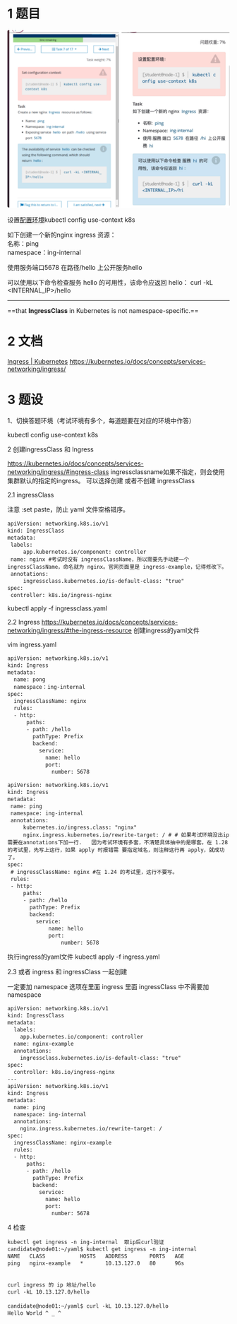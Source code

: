 

# 1 题目


![](image/7cka20240429174625.png)

设置[配置环境](https://so.csdn.net/so/search?q=%E9%85%8D%E7%BD%AE%E7%8E%AF%E5%A2%83&spm=1001.2101.3001.7020)kubectl config use-context k8s

如下创建一个新的nginx ingress 资源：  
名称：ping  
namespace：ing-internal  

使用服务端口5678 在路径/hello 上公开服务hello

可以使用以下命令检查服务 hello 的可用性，该命令应返回 hello：
curl -kL <INTERNAL_IP>/hello

---
==that **IngressClass** in Kubernetes is not namespace-specific.==


# 2 文档


[Ingress | Kubernetes](https://kubernetes.io/zh/docs/concepts/services-networking/ingress/ "Ingress | Kubernetes")
https://kubernetes.io/docs/concepts/services-networking/ingress/

# 3 题设

1、切换答题环境（考试环境有多个，每道题要在对应的环境中作答）

kubectl config use-context k8s


2  创建ingressClass 和 Ingress 

https://kubernetes.io/docs/concepts/services-networking/ingress/#ingress-class
ingressclassname如果不指定，则会使用集群默认的指定的ingress。
可以选择创建 或者不创建 ingressClass 

2.1 ingressClass


注意 :set paste，防止 yaml 文件空格错序。

```
apiVersion: networking.k8s.io/v1
kind: IngressClass
metadata:
 labels:
     app.kubernetes.io/component: controller
 name: nginx #考试时没有 ingressClassName，所以需要先手动建一个 ingressClassName，命名就为 nginx。官网页面里是 ingress-example，记得修改下。
 annotations:
     ingressclass.kubernetes.io/is-default-class: "true"
spec:
 controller: k8s.io/ingress-nginx
```

kubectl apply -f ingressclass.yaml


2.2 Ingress 
https://kubernetes.io/docs/concepts/services-networking/ingress/#the-ingress-resource
创建ingress的yaml文件

vim ingress.yaml

```
apiVersion: networking.k8s.io/v1
kind: Ingress
metadata:
  name: pong
  namespace：ing-internal
spec:
  ingressClassName: nginx
  rules:
  - http:
      paths:
      - path: /hello
        pathType: Prefix
        backend:
          service:
            name: hello
            port:
              number: 5678
```


```
apiVersion: networking.k8s.io/v1
kind: Ingress
metadata:
 name: ping
 namespace: ing-internal
 annotations:
     kubernetes.io/ingress.class: "nginx" 
     nginx.ingress.kubernetes.io/rewrite-target: / # # 如果考试环境没出ip需要在annotations下加一行.   因为考试环境有多套，不清楚具体抽中的是哪套。在 1.28 的考试里，先写上这行，如果 apply 时报错需 要指定域名，则注释这行再 apply，就成功了。
spec:
 # ingressClassName: nginx #在 1.24 的考试里，这行不要写。
 rules:
 - http:
     paths:
     - path: /hello
       pathType: Prefix
       backend:
         service:
             name: hello
             port:
                 number: 5678
```


执行ingress的yaml文件
kubectl apply -f ingress.yaml 

2.3 或者 ingress 和 ingressClass 一起创建 

一定要加 namespace 选项在里面 ingress 里面 
ingressClass 中不需要加namespace 

```
apiVersion: networking.k8s.io/v1
kind: IngressClass
metadata:
  labels:
    app.kubernetes.io/component: controller
  name: nginx-example
  annotations:
    ingressclass.kubernetes.io/is-default-class: "true"
spec:
  controller: k8s.io/ingress-nginx
---
apiVersion: networking.k8s.io/v1
kind: Ingress
metadata:
  name: ping
  namespace: ing-internal
  annotations:
    nginx.ingress.kubernetes.io/rewrite-target: /
spec:
  ingressClassName: nginx-example
  rules:
  - http:
      paths:
      - path: /hello
        pathType: Prefix
        backend:
          service:
            name: hello
            port:
              number: 5678

```

4 检查 

```text
kubectl get ingress -n ing-internal  取ip后curl验证
candidate@node01:~/yaml$ kubectl get ingress -n ing-internal
NAME   CLASS           HOSTS   ADDRESS       PORTS   AGE
ping   nginx-example   *       10.13.127.0   80      96s


curl ingress 的 ip 地址/hello
curl -kL 10.13.127.0/hello

candidate@node01:~/yaml$ curl -kL 10.13.127.0/hello
Hello World ^ _ ^

```



